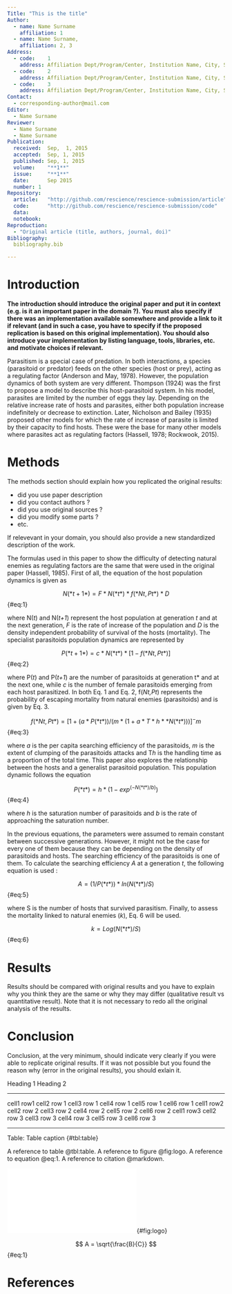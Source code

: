 ```yaml
---
Title: "This is the title"
Author:
  - name: Name Surname
    affiliation: 1
  - name: Name Surname,
    affiliation: 2, 3
Address:
  - code:    1
    address: Affiliation Dept/Program/Center, Institution Name, City, State, Country
  - code:    2
    address: Affiliation Dept/Program/Center, Institution Name, City, State, Country
  - code:    3
    address: Affiliation Dept/Program/Center, Institution Name, City, State, Country
Contact:
  - corresponding-author@mail.com
Editor:
  - Name Surname
Reviewer:
  - Name Surname
  - Name Surname
Publication:
  received:  Sep,  1, 2015
  accepted:  Sep, 1, 2015
  published: Sep, 1, 2015
  volume:    "**1**"
  issue:     "**1**"
  date:      Sep 2015
  number: 1
Repository:
  article:   "http://github.com/rescience/rescience-submission/article"
  code:      "http://github.com/rescience/rescience-submission/code"
  data:      
  notebook:  
Reproduction:
  - "Original article (title, authors, journal, doi)"
Bibliography:
  bibliography.bib

---
```


# Introduction

**The introduction should introduce the original paper and put it in context
(e.g. is it an important paper in the domain ?). You must also specify if there
was an implementation available somewhere and provide a link to it if relevant
(and in such a case, you have to specify if the proposed replication is based
on this original implementation). You should also introduce your implementation
by listing language, tools, libraries, etc. and motivate choices if relevant.**

Parasitism is a special case of predation. In both interactions, a species (parasitoid or predator) feeds on the other species (host or prey), acting as a regulating factor (Anderson and May, 1978). However, the population dynamics of both system are very different. Thompson (1924) was the first to propose a model to describe this host-parasitoid system. In his model, parasites are limited by the number of eggs they lay. Depending on the relative increase rate of hosts and parasites, either both population increase indefinitely or decrease to extinction. Later, Nicholson and Bailey (1935) proposed other models for which the rate of increase of parasite is limited by their capacity to find hosts. These were the base for many other models where parasites act as regulating factors (Hassell, 1978; Rockwook, 2015). 


# Methods

The methods section should explain how you replicated the original results:

* did you use paper description
* did you contact authors ?
* did you use original sources ?
* did you modify some parts ?
* etc.

If relevevant in your domain, you should also provide a new standardized
description of the work.

The formulas used in this paper to show the difficulty of detecting natural enemies as regulating factors are the same that were used in the original paper (Hassell, 1985). First of all, the equation of the host population dynamics is given as

$$ N(*t+1*) = F * N(*t*) * f(*Nt,Pt*) * D $$ {#eq:1}

where N(*t*) and N(*t+1*) represent the host population at generation *t* and at the next generation, *F* is the rate of increase of the population and *D* is the density independent probability of survival of the hosts (mortality). The specialist parasitoids population dynamics are represented by 

$$ P(*t+1*) = c * N(*t*) * [1-f(*Nt, Pt*)] $$ {#eq:2}

where P(*t*) and P(*t+1*) are the number of parasitoids at generation t* and at the next one, while *c* is the number of female parasitoids emerging from each host parasitized. In both Eq. 1 and Eq. 2, f(*Nt,Pt*) represents the probability of escaping mortality from natural enemies (parasitoids) and is given by Eq. 3.

$$ f(*Nt,Pt*) = [1 + (a * P(*t*)) / (m * (1 + a * T*h* *N(*t*)))] ^-m $$ {#eq:3}

where *a* is the per capita searching efficiency of the parasitoids, *m* is the extent of clumping of the parasitoids attacks and T*h* is the handling time as a proportion of the total time. This paper also explores the relationship between the hosts and a generalist parasitoid population. This population dynamic follows the equation

$$ P(*t*) = h * (1 - exp^(-N(*t*)/b)) $$ {#eq:4}

where *h* is the saturation number of parasitoids and *b* is the rate of approaching the saturation number.

In the previous equations, the parameters were assumed to remain constant between successive generations. However, it might not be the case for every one of them because they can be depending on the density of parasitoids and hosts. The searching efficiency of the parasitoids is one of them. To calculate the searching efficiency *A* at a generation *t*, the following equation is used :

$$ A = (1/P(*t*)) * ln(N(*t*)/S) $$ {#eq:5}

where S is the number of hosts that survived parasitism. Finally, to assess the mortality linked to natural enemies (*k*), Eq. 6 will be used.

$$ k = Log(N(*t*)/S) $$ {#eq:6}



# Results

Results should be compared with original results and you have to explain why
you think they are the same or why they may differ (qualitative result vs
quantitative result). Note that it is not necessary to redo all the original
analysis of the results.


# Conclusion

Conclusion, at the very minimum, should indicate very clearly if you were able
to replicate original results. If it was not possible but you found the reason
why (error in the original results), you should exlain it.


Heading 1                          Heading 2
---------- ----------- ----------- ----------- ----------- -----------
cell1 row1 cell2 row 1 cell3 row 1 cell4 row 1 cell5 row 1 cell6 row 1
cell1 row2 cell2 row 2 cell3 row 2 cell4 row 2 cell5 row 2 cell6 row 2
cell1 row3 cell2 row 3 cell3 row 3 cell4 row 3 cell5 row 3 cell6 row 3
---------- ----------- ----------- ----------- ----------- -----------

Table: Table caption {#tbl:table}

A reference to table @tbl:table.
A reference to figure @fig:logo.
A reference to equation @eq:1.
A reference to citation @markdown.

![Figure caption](rescience-logo.pdf){#fig:logo}

$$ A = \sqrt{\frac{B}{C}} $$ {#eq:1}


# References
